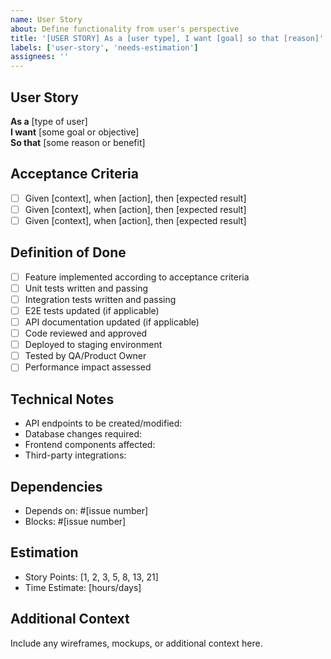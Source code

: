 ```yaml
---
name: User Story
about: Define functionality from user's perspective
title: '[USER STORY] As a [user type], I want [goal] so that [reason]'
labels: ['user-story', 'needs-estimation']
assignees: ''
---
```


## User Story
**As a** [type of user]  
**I want** [some goal or objective]  
**So that** [some reason or benefit]

## Acceptance Criteria
- [ ] Given [context], when [action], then [expected result]
- [ ] Given [context], when [action], then [expected result]
- [ ] Given [context], when [action], then [expected result]

## Definition of Done
- [ ] Feature implemented according to acceptance criteria
- [ ] Unit tests written and passing
- [ ] Integration tests written and passing
- [ ] E2E tests updated (if applicable)
- [ ] API documentation updated (if applicable)
- [ ] Code reviewed and approved
- [ ] Deployed to staging environment
- [ ] Tested by QA/Product Owner
- [ ] Performance impact assessed

## Technical Notes
- API endpoints to be created/modified:
- Database changes required:
- Frontend components affected:
- Third-party integrations:

## Dependencies
- Depends on: #[issue number]
- Blocks: #[issue number]

## Estimation
- Story Points: [1, 2, 3, 5, 8, 13, 21]
- Time Estimate: [hours/days]

## Additional Context
Include any wireframes, mockups, or additional context here.